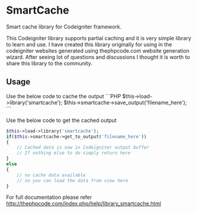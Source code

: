 SmartCache
==========

Smart cache library for Codeigniter framework.

This Codeigniter library supports partial caching and it is very simple library to learn and use. I have created
this library originally for using in the codeigniter websites generated using thephpcode.com 
website generation wizard. After seeing lot of questions and discussions I thought it is worth to share this
library to the community.

<h2>Usage</h2>
Use the below code to cache the output
```PHP
$this->load->library('smartcache');
$this->smartcache->save_output('filename_here');
```

Use the below code to get the cached output
```PHP
$this->load->library('smartcache');
if($this->smartcache->get_to_output('filename_here'))
{
    // Cached data is now in Codeigniter output buffer
    // If nothing else to do simply return here
}
else
{
    // no cache data available
    // so you can load the data from view here
}
```

For full documentation please refer http://thephpcode.com/index.php/help/library_smartcache.html